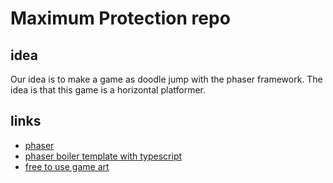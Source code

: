 # Maximum Protection repo

## idea

Our idea is to make a game as doodle jump with the phaser framework.
The idea is that this game is a horizontal platformer.


## links

- [phaser](https://phaser.io/)
- [phaser boiler template with typescript](https://github.com/photonstorm/phaser3-typescript-project-template)
- [free to use game art](https://www.gameartguppy.com/)